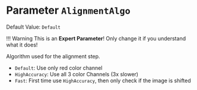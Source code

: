 # Parameter `AlignmentAlgo`
Default Value: `Default`

!!! Warning
    This is an **Expert Parameter**! Only change it if you understand what it does!

Algorithm used for the alignment step.

- `Default`: Use only red color channel
- `HighAccuracy`: Use all 3 color Channels (3x slower)
- `Fast`: First time use `HighAccuracy`, then only check if the image is shifted
